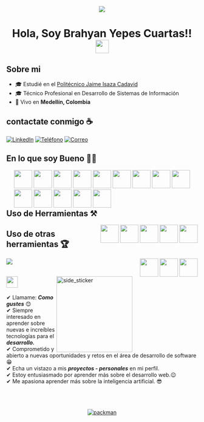 <!--
**BrianYP/BrianYP** is a ✨ _special_ ✨ repository because its `README.md` (this file) appears on your GitHub profile.

Here are some ideas to get you started:

- 🔭 I’m currently working on ...
- 🌱 I’m currently learning ...
- 👯 I’m looking to collaborate on ...
- 🤔 I’m looking for help with ...
- 💬 Ask me about ...
- 📫 How to reach me: ...
- 😄 Pronouns: ...
- ⚡ Fun fact: ...
-->
<p align="center">
  <a href="https://github.com/DenverCoder1/readme-typing-svg"><img src="https://readme-typing-svg.herokuapp.com?font=Time+New+Roman&color=cyan&size=25&center=true&vCenter=true&width=600&height=100&lines=Assalamu+O+Alaikum+Warahmatullah..&hearts;++;Self-taught+Front-End+Developer,;Computer+Science+Student,;CTF+Newbie,;Active+Learner/Researcher,;Love+to+learn+new+stuffs..<3"></a>
</p>

<h1 align="center">Hola, Soy Brahyan Yepes Cuartas!! <img src="https://media.giphy.com/media/hvRJCLFzcasrR4ia7z/giphy.gif" width="35"></h1>

## Sobre mi
- 🎓 Estudié en el [Politécnico Jaime Isaza Cadavid](https://www.politecnicojic.edu.co/estudiantes)
- 🎓 Técnico Profesional en Desarrollo de Sistemas de Información
- 🏡 Vivo en **Medellín, Colombia**


## contactate conmigo ☕

[![LinkedIn](https://img.icons8.com/fluency/48/000000/linkedin.png)](https://www.linkedin.com/in/brahyan-yepes-cuartas-496994204/)
[![Teléfono](https://img.icons8.com/fluency/48/000000/phone-disconnected.png)](tel:3195291181)
[![Correo](https://img.icons8.com/fluency/48/000000/apple-mail.png)](mailto:brahyanyepescuartas62@gmail.com)

## En lo que soy Bueno 🧑‍💻

<div style="float: right; margin-left: 20px;">
    <img src="https://img.icons8.com/?size=100&id=13441&format=png&color=000000" width="48" style="max-width: 100%;">
    <img src="https://img.icons8.com/?size=100&id=13679&format=png&color=000000" width="48" style="max-width: 100%;">
    <img src="https://img.icons8.com/?size=100&id=20909&format=png&color=000000" width="48" style="max-width: 100%;">
    <img src="https://img.icons8.com/?size=100&id=21278&format=png&color=000000" width="48" style="max-width: 100%;">
    <img src="https://img.icons8.com/?size=100&id=108784&format=png&color=000000" width="48" style="max-width: 100%;">
    <img src="https://img.icons8.com/?size=100&id=wX4mdwgxPkdH&format=png&color=000000" width="48" style="max-width: 100%;">
    <img src="https://img.icons8.com/?size=100&id=mhwmyz1eu7T5&format=png&color=000000" width="48" style="max-width: 100%;">
    <img src="https://img.icons8.com/?size=100&id=bzf0DqjXFHIW&format=png&color=000000" width="48" style="max-width: 100%;">
    <img src="https://img.icons8.com/?size=100&id=dJjTWMogzFzg&format=png&color=000000" width="48" style="max-width: 100%;">
    <img src="https://img.icons8.com/?size=100&id=hsPbhkOH4FMe&format=png&color=000000" width="48" style="max-width: 100%;">
    <img src="https://seeklogo.com/images/V/vitest-logo-9ADDA575A5-seeklogo.com.png" width="48" style="max-width: 100%;">
    <img src="https://img.icons8.com/?size=100&id=UFXRpPFebwa2&format=png&color=000000" width="48" style="max-width: 100%;">
    <img src="https://upload.wikimedia.org/wikipedia/commons/e/e4/Robot-framework-logo.png" width="48" style="max-width: 100%;">
    <img src="https://img.icons8.com/?size=100&id=38553&format=png&color=000000" width="48" style="max-width: 100%;">
</div>

## Uso de Herramientas ⚒️
<div style="float: right; margin-left: 20px;">
    <img src="https://img.icons8.com/?size=100&id=9OGIyU8hrxW5&format=png&color=000000" width="48" style="max-width: 100%;">
    <img src="https://img.icons8.com/?size=100&id=38561&format=png&color=000000" width="48" style="max-width: 100%;">
    <img src="https://cdn.worldvectorlogo.com/logos/postman.svg" width="48" style="max-width: 100%;">
    <img src="https://img.icons8.com/?size=100&id=61466&format=png&color=000000" width="48" style="max-width: 100%;">
    <img src="https://static-00.iconduck.com/assets.00/swagger-icon-1024x1024-09037v1r.png" width="48" style="max-width: 100%;">
    
</div>

## Uso de otras herramientas 🏆
<div style="float: right; margin-left: 20px;">
    <img src="https://img.icons8.com/?size=100&id=65231&format=png&color=000000" width="48" style="max-width: 100%;">
    <img src="https://img.icons8.com/?size=100&id=13631&format=png&color=000000" width="48" style="max-width: 100%;">
    <img src="https://img.icons8.com/?size=100&id=13677&format=png&color=000000" width="48" style="max-width: 100%;">
</div>

<img src="https://user-images.githubusercontent.com/73097560/115834477-dbab4500-a447-11eb-908a-139a6edaec5c.gif"><br><br>

<img align="right" width=200px height=200px alt="side_sticker" src="https://media.giphy.com/media/TEnXkcsHrP4YedChhA/giphy.gif" />
<img src="https://media.giphy.com/media/iY8CRBdQXODJSCERIr/giphy.gif" width="30px">&nbsp;

✔ Llamame: ***Como gustes*** 😊 <br>
✔ Siempre interesado en aprender sobre nuevas e increíbles tecnologías para el ***desarrollo.***<br>
✔ Comprometido y abierto a nuevas oportunidades y retos en el área de desarrollo de software😁<br>
✔ Echa un vistazo a mis ***proyectos - personales*** en mi perfil.<br>
✔ Estoy entusiasmado por aprender más sobre el desarrollo web.😉<br>
✔ Me apasiona aprender más sobre la inteligencia artificial. 😎<br><br><br><br>

<!--- pacman -->
<div align="center">
  <a href="https://tu-enlace-a-tu-página">
    <img src="ruta-de-tu-imagen-packman.svg" alt="packman">
  </a>
</div>

